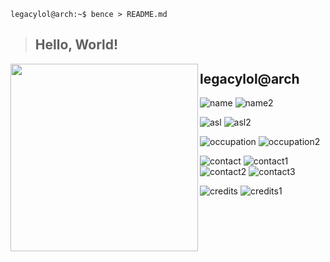 ```console
legacylol@arch:~$ bence > README.md
```

> ## Hello, World!

<img align="left" src="https://www.github.com/x00bence.png" width="300" height="300" />

## legacylol@arch

![name](https://img.shields.io/static/v1?label=&message=name%3A&color=111&style=flat-square)
![name2](https://img.shields.io/static/v1?label=&message=Wendel%20%22"legacylol"%20%22&color=555&style=flat-square)

![asl](https://img.shields.io/static/v1?label=&message=A%2FS%2FL%3A&color=111&style=flat-square)
![asl2](https://img.shields.io/static/v1?label=&message=17%2C%20Male%2C%20Brazil&color=555&style=flat-square)

![occupation](https://img.shields.io/static/v1?label=&message=occupation%3A&color=111&style=flat-square)
![occupation2](https://img.shields.io/static/v1?label=&message=student%2C%20front-end%20dev&color=555&style=flat-square)

![contact](https://img.shields.io/static/v1?label=&message=contact%3A&color=111&style=flat-square)
![contact1](https://img.shields.io/static/v1?logo=github&label=&message=legacylol&color=555&logoColor=AAA&style=flat-square)
![contact2](https://img.shields.io/static/v1?logo=gmail&label=&message=wendelp313@gmail.com&color=555&logoColor=AAA&style=flat-square)
![contact3](https://img.shields.io/static/v1?logo=discord&label=&message=.legacy#5182&color=555&logoColor=AAA&style=flat-square)

![credits](https://img.shields.io/static/v1?label=&message=credits%3A&color=111&style=flat-square)
![credits1](https://img.shields.io/static/v1?logo=github&label=&message=x00bence&color=555&logoColor=AAA&style=flat-square)
